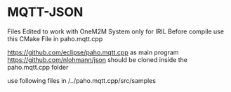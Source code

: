 # MQTT-JSON

Files Edited to work with OneM2M System only for IRIL
Before compile use this CMake File in paho.mqtt.cpp

https://github.com/eclipse/paho.mqtt.cpp as main program
https://github.com/nlohmann/json should be cloned inside the paho.mqtt.cpp folder

use following files in /../paho.mqtt.cpp/src/samples
